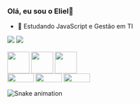 ### Olá, eu sou o Eliel👋

- 🌱 Estudando JavaScript e Gestão em TI


<div>
<img src="https://github-readme-stats.vercel.app/api?username=elielgomes&show_icons=true&theme=gruvbox">
<img src="https://github-readme-stats.vercel.app/api/top-langs/?username=elielgomes&layout=compact)">
</div>

 <div style="display: inline-block"><br>
  <img align="center" width="50 height="40" src="https://cdn.jsdelivr.net/gh/devicons/devicon/icons/javascript/javascript-original.svg" />
  <img align="center" width="50 height="40" src="https://cdn.jsdelivr.net/gh/devicons/devicon/icons/html5/html5-original.svg" />
  <img align="center" width="50 height="40" src="https://cdn.jsdelivr.net/gh/devicons/devicon/icons/css3/css3-original.svg" />
  </div><br>
  
 <div>
<a href="https://br.linkedin.com/in/eliel-gomes-hyertquist-49b954241" target="_blank"><img width="60" height="20" src="https://img.shields.io/badge/LinkedIn-0077B5?style=for-the-badge&logo=linkedin&logoColor=white"></a>
<a href="mailto:elielgomespg@gmail.com"><img width="60" height="20" src="https://img.shields.io/badge/Gmail-D14836?style=for-the-badge&logo=gmail&logoColor=white"></a>
<a href="mailto:elielgomespg@hotmail.com"><img width="60" height="20" src="https://img.shields.io/badge/Microsoft_Outlook-0078D4?style=for-the-badge&logo=microsoft-outlook&logoColor=white"></a>

![Snake animation](https://github.com/elielgomes/elielgomes/blob/output/github-contribution-grid-snake.svg)                                                                </div>                                                                             
                                                                                                                                                  

